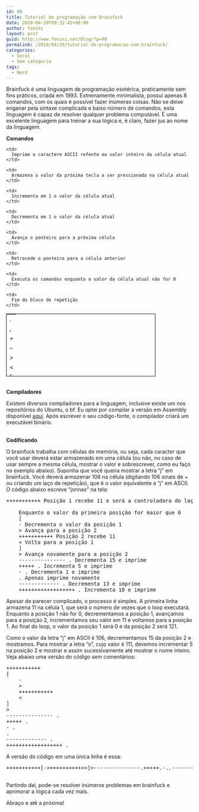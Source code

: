 ```yaml
---
id: 98
title: Tutorial de programação com Brainfuck
date: 2010-04-29T09:32:42+00:00
author: fonini
layout: post
guid: http://www.fonini.net/blog/?p=98
permalink: /2010/04/29/tutorial-de-programacao-com-brainfuck/
categories:
  - Geral
  - Sem categoria
tags:
  - Nerd
---
```

Brainfuck é uma linguagem de programação esotérica, praticamente sem fins práticos, criada em 1993. Extremamente minimalista, possui apenas 8 comandos, com os quais é possível fazer inúmeras coisas. Não se deixe enganar pela sintaxe complicada e baixo número de comandos, esta linguagem é capaz de resolver qualquer problema computável. É uma excelente linguagem para treinar a sua lógica e, é claro, fazer jus ao nome da linguagem.

<span style="font-size: 14px;"><strong>Comandos<br /></strong></span>

<table border="0" cellpadding="1" cellspacing="1" style="width: 403px; height: 169px; border:1px solid #000">
  <tr>
    <td>
      .
    </td>
    
    <td>
      Imprime o caractere ASCII refente ao valor inteiro da célula atual
    </td>
  </tr>
  
  <tr>
    <td>
      ,
    </td>
    
    <td>
      Armazena o valor da próxima tecla a ser pressionada na célula atual
    </td>
  </tr>
  
  <tr>
    <td>
      +
    </td>
    
    <td>
      Incrementa em 1 o valor da célula atual
    </td>
  </tr>
  
  <tr>
    <td>
      &#8211;
    </td>
    
    <td>
      Decrementa em 1 o valor da célula atual
    </td>
  </tr>
  
  <tr>
    <td>
      >
    </td>
    
    <td>
      Avança o ponteiro para a próxima célula
    </td>
  </tr>
  
  <tr>
    <td>
      <
    </td>
    
    <td>
      Retrocede o ponteiro para a célula anterior
    </td>
  </tr>
  
  <tr>
    <td>
      [
    </td>
    
    <td>
      Executa os comandos enquanto o valor da célula atual não for 0
    </td>
  </tr>
  
  <tr>
    <td>
      ]
    </td>
    
    <td>
      Fim do bloco de repetição
    </td>
  </tr>
</table>

<span style="font-size: 14px;"><strong><br /> Compiladores<br /> </strong></span>

Existem diversos compiladores para a linguagem, inclusive existe um nos repositórios do Ubuntu, o bf. Eu optei por compilar a versão em Assembly disponível <a href="http://www.muppetlabs.com/~breadbox/software/tiny/bf.asm.txt" rel="externo nofollow">aqui</a>. Após escrever o seu código-fonte, o compilador criará um executável binário.

**<span style="font-size: 14px;"><br /> Codificando<br /> </span>**

O brainfuck trabalha com células de memória, ou seja, cada caracter que você usar deverá estar armazenado em uma célula (ou não, no caso de usar sempre a mesma célula, mostrar o valor e sobrescrever, como eu faço no exemplo abaixo). Suponha que você queira mostrar a letra &#8220;j&#8221; em brainfuck. Você deverá armazenar 106 na célula (digitando 106 sinais de + ou criando um laço de repetição), que é o valor equivalente a &#8220;j&#8221; em ASCII. O código abaixo escreve &#8220;jonnas&#8221; na tela:</p> 

<pre>+++++++++++ Posição 1 recebe 11 e será a controladora do laço abaixo<br />
	Enquanto o valor da primeira posição for maior que 0
	[
	- Decrementa o valor da posição 1
	&gt; Avança para a posição 2
	+++++++++++ Posição 2 recebe 11
	&lt; Volta para a posição 1
	]
	&gt; Avança novamente para a posição 2
	--------------- . Decrementa 15 e imprime
	+++++ . Incrementa 5 e imprime
	- . Decrementa 1 e imprime
	. Apenas imprime novamente
	------------- . Decrementa 13 e imprime
	++++++++++++++++++ . Incrementa 18 e imprime
</pre></p> 

Apesar de parecer complicado, o processo é simples. A primeira linha armazena 11 na célula 1, que será o número de vezes que o loop executará. Enquanto a posição 1 não for 0, decrementamos a posição 1, avançamos para a posição 2, incrementamos seu valor em 11 e voltamos para a posição 1. Ao final do loop, o valor da posição 1 será 0 e da posição 2 será 121.
  
Como o valor da letra &#8220;j&#8221; em ASCII é 106, decrementamos 15 da posição 2 e mostramos. Para mostrar a letra &#8220;o&#8221;, cujo valor é 111, devemos incrementar 5 na posição 2 e mostrar e assim sucessivamente até mostrar o nome inteiro. Veja abaixo uma versão do código sem comentários:</p> 

<pre>+++++++++++
[
	-
	&gt;
	+++++++++++
	&lt;
]
&gt;
--------------- .
+++++ .
- .
.
------------- .
++++++++++++++++++ .
</pre></p> 

A versão do código em uma única linha é essa:</p> 

<pre>+++++++++++[-&gt;+++++++++++&lt;]&gt;---------------.+++++.-..-------------.++++++++++++++++++.<br />
</pre></p> 

Partindo daí, pode-se resolver inúmeros problemas em brainfuck e aprimorar a lógica cada vez mais.

Abraço e até a próxima!</p>